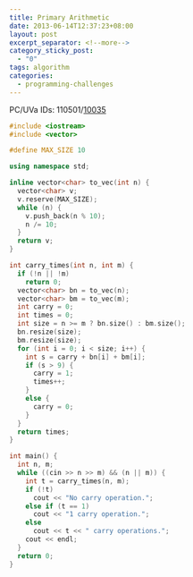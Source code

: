 ```yaml
---
title: Primary Arithmetic
date: 2013-06-14T12:37:23+08:00
layout: post
excerpt_separator: <!--more-->
category_sticky_post:
  - "0"
tags: algorithm
categories:
  - programming-challenges
---
```

PC/UVa IDs: 110501/<a href="http://uva.onlinejudge.org/index.php?option=com_onlinejudge&#038;Itemid=8&#038;page=show_problem&#038;problem=976" target="_blank">10035</a>

<!--more-->

```cpp
#include <iostream>
#include <vector>

#define MAX_SIZE 10

using namespace std;

inline vector<char> to_vec(int n) {
  vector<char> v;
  v.reserve(MAX_SIZE);
  while (n) {
    v.push_back(n % 10);
    n /= 10;
  }
  return v;
}

int carry_times(int n, int m) {
  if (!n || !m)
    return 0;
  vector<char> bn = to_vec(n);
  vector<char> bm = to_vec(m);
  int carry = 0;
  int times = 0;
  int size = n >= m ? bn.size() : bm.size();
  bn.resize(size);
  bm.resize(size);
  for (int i = 0; i < size; i++) {
    int s = carry + bn[i] + bm[i];
    if (s > 9) {
      carry = 1;
      times++;
    }
    else {
      carry = 0;
    }
  }
  return times;
}

int main() {
  int n, m;
  while ((cin >> n >> m) && (n || m)) {
    int t = carry_times(n, m);
    if (!t)
      cout << "No carry operation.";
    else if (t == 1)
      cout << "1 carry operation.";
    else
      cout << t << " carry operations.";
    cout << endl;
  }
  return 0;
}
```


